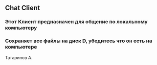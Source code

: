 ## Chat Client 

### Этот Клиент предназначен для общение по локальному компьютеру 

### Сохраняет все файлы на диск D, убедитесь что он есть на компьютере


Татаринов А.
